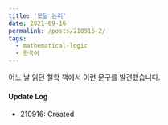 ```yaml
---
title: '모달 논리'
date: 2021-09-16
permalink: /posts/210916-2/
tags:
  - mathematical-logic
  - 한국어
---
```


어느 날 읽던 철학 책에서 이런 문구를 발견했습니다.

#### Update Log
 * 210916: Created
